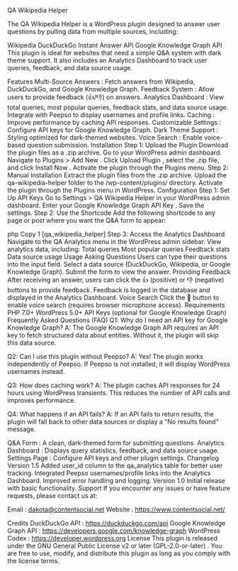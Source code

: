 QA Wikipedia Helper

The QA Wikipedia Helper is a WordPress plugin designed to answer user questions by pulling data from multiple sources, including:

Wikipedia
DuckDuckGo Instant Answer API
Google Knowledge Graph API
This plugin is ideal for websites that need a simple Q&A system with dark theme support. It also includes an Analytics Dashboard to track user queries, feedback, and data source usage.

Features
Multi-Source Answers : Fetch answers from Wikipedia, DuckDuckGo, and Google Knowledge Graph.
Feedback System : Allow users to provide feedback (👍/👎) on answers.
Analytics Dashboard :
View total queries, most popular queries, feedback stats, and data source usage.
Integrate with Peepso to display usernames and profile links.
Caching : Improve performance by caching API responses.
Customizable Settings : Configure API keys for Google Knowledge Graph.
Dark Theme Support : Styling optimized for dark-themed websites.
Voice Search : Enable voice-based question submission.
Installation
Step 1: Upload the Plugin
Download the plugin files as a .zip archive.
Go to your WordPress admin dashboard.
Navigate to Plugins > Add New .
Click Upload Plugin , select the .zip file, and click Install Now .
Activate the plugin through the Plugins menu.
Step 2: Manual Installation
Extract the plugin files from the .zip archive.
Upload the qa-wikipedia-helper folder to the /wp-content/plugins/ directory.
Activate the plugin through the Plugins menu in WordPress.
Configuration
Step 1: Set Up API Keys
Go to Settings > QA Wikipedia Helper in your WordPress admin dashboard.
Enter your Google Knowledge Graph API Key .
Save the settings.
Step 2: Use the Shortcode
Add the following shortcode to any page or post where you want the Q&A form to appear:

php
Copy
1
[qa_wikipedia_helper]
Step 3: Access the Analytics Dashboard
Navigate to the QA Analytics menu in the WordPress admin sidebar.
View analytics data, including:
Total queries
Most popular queries
Feedback stats
Data source usage
Usage
Asking Questions
Users can type their questions into the input field.
Select a data source (DuckDuckGo, Wikipedia, or Google Knowledge Graph).
Submit the form to view the answer.
Providing Feedback
After receiving an answer, users can click the 👍 (positive) or 👎 (negative) buttons to provide feedback.
Feedback is logged in the database and displayed in the Analytics Dashboard.
Voice Search
Click the 🎤 button to enable voice search (requires browser microphone access).
Requirements
PHP 7.0+
WordPress 5.0+
API Keys (optional for Google Knowledge Graph)
Frequently Asked Questions (FAQ)
Q1: Why do I need an API key for Google Knowledge Graph?
A: The Google Knowledge Graph API requires an API key to fetch structured data about entities. Without it, the plugin will skip this data source.

Q2: Can I use this plugin without Peepso?
A: Yes! The plugin works independently of Peepso. If Peepso is not installed, it will display WordPress usernames instead.

Q3: How does caching work?
A: The plugin caches API responses for 24 hours using WordPress transients. This reduces the number of API calls and improves performance.

Q4: What happens if an API fails?
A: If an API fails to return results, the plugin will fall back to other data sources or display a "No results found" message.


Q&A Form : A clean, dark-themed form for submitting questions.
Analytics Dashboard : Displays query statistics, feedback, and data source usage.
Settings Page : Configure API keys and other plugin settings.
Changelog
Version 1.5
Added user_id column to the qa_analytics table for better user tracking.
Integrated Peepso usernames/profile links into the Analytics Dashboard.
Improved error handling and logging.
Version 1.0
Initial release with basic functionality.
Support
If you encounter any issues or have feature requests, please contact us at:

Email : dakota@contentsocial.net
Website : https://www.contentsocial.net/


Credits
DuckDuckGo API : https://duckduckgo.com/api
Google Knowledge Graph API : https://developers.google.com/knowledge-graph
WordPress Codex : https://developer.wordpress.org
License
This plugin is released under the GNU General Public License v2 or later (GPL-2.0-or-later) . You are free to use, modify, and distribute this plugin as long as you comply with the license terms.

